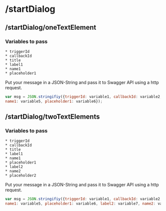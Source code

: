 # /startDialog

## /startDialog/oneTextElement

### Variables to pass

```
* triggerId
* callbackId
* title
* label1
* name1
* placeholder1
```

Put your message in a JSON-String and pass it to Swagger API using a http request.

```javascript
var msg = JSON.stringifiy({triggerId: variable1, callbackId: variable2, title: variable3, label1: variable4, 
name1: variable5, placeholder1: variable6});
```

## /startDialog/twoTextElements

### Variables to pass

```
* triggerId
* callbackId
* title
* label1
* name1
* placeholder1
* label2
* name2
* placeholder2
```

Put your message in a JSON-String and pass it to Swagger API using a http request.

```javascript
var msg = JSON.stringifiy({triggerId: variable1, callbackId: variable2, title: variable3, label1: variable4, 
name1: variable5, placeholder1: variable6, label2: variable7, name2: variable8, placeholder2: variable9});
```

